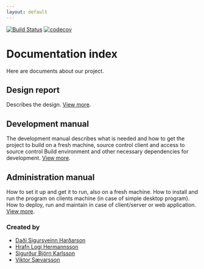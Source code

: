 ```yaml
---
layout: default
---
```


[![Build Status](https://travis-ci.org/hopur0/TicTacToe.svg?branch=master)](https://travis-ci.org/hopur0/TicTacToe)
[![codecov](https://codecov.io/gh/hopur0/TicTacToe/branch/master/graph/badge.svg)](https://codecov.io/gh/hopur0/TicTacToe)
# Documentation index
Here are documents about our project.

## [](#design-report)Design report
Describes the design.
[View more](DesignReport).

## [](#development-manual)Development manual
The development manual describes what is needed and how to get the project to build on a fresh machine, source control client and access to source control Build environment and other necessary dependencies for development.
[View more](DevelopmentManual).

## [](#administration-manual)Administration manual
How to set it up and get it to run, also on a fresh machine. How to install and run the program on clients machine (in case of simple desktop program). How to deploy, run and maintain
in case of client/server or web application.
[View more](AdministrationManual).

### Created by
- [Daði Sigursveinn Harðarson](https://github.com/dadisigursveinn)  
- [Hrafn Logi Hermannsson](https://github.com/hrafnlogi)  
- [Sigurður Björn Karlsson](https://github.com/siggibk.)
- [Viktor Sævarsson](https://github.com/Fanarito)
